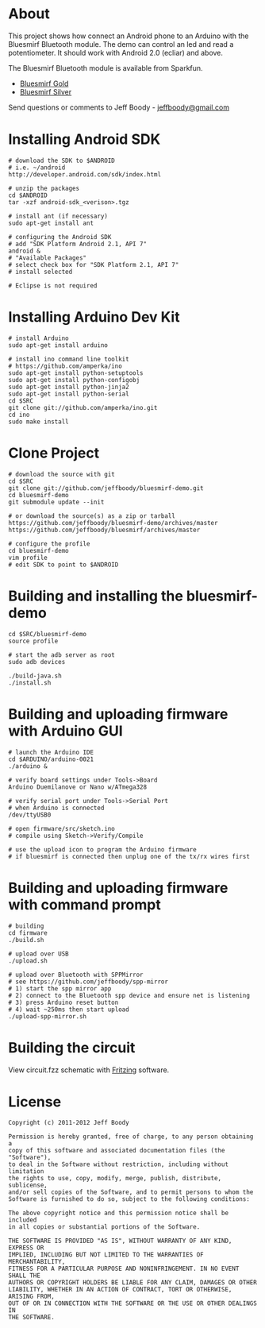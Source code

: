 About
=====

This project shows how connect an Android phone to an Arduino with the
Bluesmirf Bluetooth module. The demo can control an led and read a
potentiometer. It should work with Android 2.0 (ecliar) and above.

The Bluesmirf Bluetooth module is available from Sparkfun.

* <a href="https://www.sparkfun.com/products/10268">Bluesmirf Gold</a>
* <a href="https://www.sparkfun.com/products/10269">Bluesmirf Silver</a>

Send questions or comments to Jeff Boody - jeffboody@gmail.com

Installing Android SDK
======================

	# download the SDK to $ANDROID
	# i.e. ~/android
	http://developer.android.com/sdk/index.html

	# unzip the packages
	cd $ANDROID
	tar -xzf android-sdk_<verison>.tgz

	# install ant (if necessary)
	sudo apt-get install ant

	# configuring the Android SDK
	# add "SDK Platform Android 2.1, API 7"
	android &
	# "Available Packages"
	# select check box for "SDK Platform 2.1, API 7"
	# install selected

	# Eclipse is not required

Installing Arduino Dev Kit
==========================

	# install Arduino
	sudo apt-get install arduino
	
	# install ino command line toolkit
	# https://github.com/amperka/ino
	sudo apt-get install python-setuptools
	sudo apt-get install python-configobj
	sudo apt-get install python-jinja2
	sudo apt-get install python-serial
	cd $SRC
	git clone git://github.com/amperka/ino.git
	cd ino
	sudo make install

Clone Project
=============

	# download the source with git
	cd $SRC
	git clone git://github.com/jeffboody/bluesmirf-demo.git
	cd bluesmirf-demo
	git submodule update --init

	# or download the source(s) as a zip or tarball
	https://github.com/jeffboody/bluesmirf-demo/archives/master
	https://github.com/jeffboody/bluesmirf/archives/master

	# configure the profile
	cd bluesmirf-demo
	vim profile
	# edit SDK to point to $ANDROID

Building and installing the bluesmirf-demo
==========================================

	cd $SRC/bluesmirf-demo
	source profile

	# start the adb server as root
	sudo adb devices

	./build-java.sh
	./install.sh

Building and uploading firmware with Arduino GUI
===========================================

	# launch the Arduino IDE
	cd $ARDUINO/arduino-0021
	./arduino &

	# verify board settings under Tools->Board
	Arduino Duemilanove or Nano w/ATmega328

	# verify serial port under Tools->Serial Port
	# when Arduino is connected
	/dev/ttyUSB0

	# open firmware/src/sketch.ino
	# compile using Sketch->Verify/Compile

	# use the upload icon to program the Arduino firmware
	# if bluesmirf is connected then unplug one of the tx/rx wires first

Building and uploading firmware with command prompt
==========================================

	# building
	cd firmware
	./build.sh
	
	# upload over USB
	./upload.sh
	
	# upload over Bluetooth with SPPMirror
	# see https://github.com/jeffboody/spp-mirror
	# 1) start the spp mirror app
	# 2) connect to the Bluetooth spp device and ensure net is listening
	# 3) press Arduino reset button
	# 4) wait ~250ms then start upload
	./upload-spp-mirror.sh

Building the circuit
====================

View circuit.fzz schematic with <a href="http://www.fritzing.org">Fritzing</a> software.

License
=======

	Copyright (c) 2011-2012 Jeff Boody

	Permission is hereby granted, free of charge, to any person obtaining a
	copy of this software and associated documentation files (the "Software"),
	to deal in the Software without restriction, including without limitation
	the rights to use, copy, modify, merge, publish, distribute, sublicense,
	and/or sell copies of the Software, and to permit persons to whom the
	Software is furnished to do so, subject to the following conditions:

	The above copyright notice and this permission notice shall be included
	in all copies or substantial portions of the Software.

	THE SOFTWARE IS PROVIDED "AS IS", WITHOUT WARRANTY OF ANY KIND, EXPRESS OR
	IMPLIED, INCLUDING BUT NOT LIMITED TO THE WARRANTIES OF MERCHANTABILITY,
	FITNESS FOR A PARTICULAR PURPOSE AND NONINFRINGEMENT. IN NO EVENT SHALL THE
	AUTHORS OR COPYRIGHT HOLDERS BE LIABLE FOR ANY CLAIM, DAMAGES OR OTHER
	LIABILITY, WHETHER IN AN ACTION OF CONTRACT, TORT OR OTHERWISE, ARISING FROM,
	OUT OF OR IN CONNECTION WITH THE SOFTWARE OR THE USE OR OTHER DEALINGS IN
	THE SOFTWARE.

